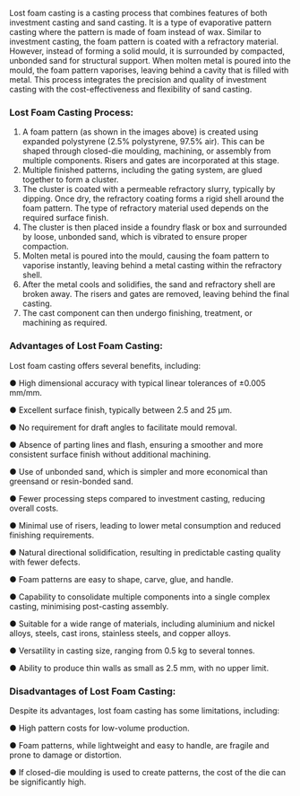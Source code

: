Lost foam casting is a casting process that combines features of both investment casting and sand casting. It is a type of evaporative pattern casting where the pattern is made of foam instead of wax. Similar to investment casting, the foam pattern is coated with a refractory material. However, instead of forming a solid mould, it is surrounded by compacted, unbonded sand for structural support. When molten metal is poured into the mould, the foam pattern vaporises, leaving behind a cavity that is filled with metal. This process integrates the precision and quality of investment casting with the cost-effectiveness and flexibility of sand casting.

### Lost Foam Casting Process:
1.	A foam pattern (as shown in the images above) is created using expanded polystyrene (2.5% polystyrene, 97.5% air). This can be shaped through closed-die moulding, machining, or assembly from multiple components. Risers and gates are incorporated at this stage.
2.	Multiple finished patterns, including the gating system, are glued together to form a cluster.
3.	The cluster is coated with a permeable refractory slurry, typically by dipping. Once dry, the refractory coating forms a rigid shell around the foam pattern. The type of refractory material used depends on the required surface finish.
4.	The cluster is then placed inside a foundry flask or box and surrounded by loose, unbonded sand, which is vibrated to ensure proper compaction.
5.	Molten metal is poured into the mould, causing the foam pattern to vaporise instantly, leaving behind a metal casting within the refractory shell.
6.	After the metal cools and solidifies, the sand and refractory shell are broken away. The risers and gates are removed, leaving behind the final casting.
7.	The cast component can then undergo finishing, treatment, or machining as required.

### Advantages of Lost Foam Casting:

Lost foam casting offers several benefits, including:

●	High dimensional accuracy with typical linear tolerances of ±0.005 mm/mm.

●	Excellent surface finish, typically between 2.5 and 25 µm.

●	No requirement for draft angles to facilitate mould removal.

●	Absence of parting lines and flash, ensuring a smoother and more consistent surface finish without additional machining.

●	Use of unbonded sand, which is simpler and more economical than greensand or resin-bonded sand.

●	Fewer processing steps compared to investment casting, reducing overall costs.

●	Minimal use of risers, leading to lower metal consumption and reduced finishing requirements.

●	Natural directional solidification, resulting in predictable casting quality with fewer defects.

●	Foam patterns are easy to shape, carve, glue, and handle.

●	Capability to consolidate multiple components into a single complex casting, minimising post-casting assembly.

●	Suitable for a wide range of materials, including aluminium and nickel alloys, steels, cast irons, stainless steels, and copper alloys.

●	Versatility in casting size, ranging from 0.5 kg to several tonnes.

●	Ability to produce thin walls as small as 2.5 mm, with no upper limit.

### Disadvantages of Lost Foam Casting:

Despite its advantages, lost foam casting has some limitations, including:

●	High pattern costs for low-volume production.

●	Foam patterns, while lightweight and easy to handle, are fragile and prone to damage or distortion.

●	If closed-die moulding is used to create patterns, the cost of the die can be significantly high.
